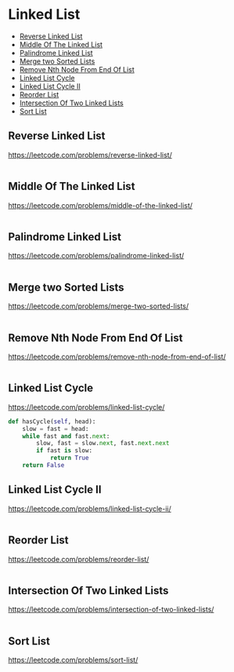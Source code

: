 # Linked List

+ [Reverse Linked List](#reverse-linked-list)
+ [Middle Of The Linked List](#middle-of-the-linked-list)
+ [Palindrome Linked List](#palindrome-linked-list)
+ [Merge two Sorted Lists](#merge-two-sorted-lists)
+ [Remove Nth Node From End Of List](#remove-nth-node-from-end-of-list)
+ [Linked List Cycle](#linked-list-cycle)
+ [Linked List Cycle II](#linked-list-cycle-ii)
+ [Reorder List](#reorder-list)
+ [Intersection Of Two Linked Lists](#intersection-of-two-linked-lists)
+ [Sort List](#sort-list)

## Reverse Linked List

https://leetcode.com/problems/reverse-linked-list/

```python

```

## Middle Of The Linked List

https://leetcode.com/problems/middle-of-the-linked-list/

```python

```

## Palindrome Linked List

https://leetcode.com/problems/palindrome-linked-list/

```python

```

## Merge two Sorted Lists

https://leetcode.com/problems/merge-two-sorted-lists/

```python

```

## Remove Nth Node From End Of List

https://leetcode.com/problems/remove-nth-node-from-end-of-list/

```python

```

## Linked List Cycle

https://leetcode.com/problems/linked-list-cycle/

```python
def hasCycle(self, head):
    slow = fast = head:
    while fast and fast.next:
        slow, fast = slow.next, fast.next.next
        if fast is slow:
            return True
    return False

```

## Linked List Cycle II

https://leetcode.com/problems/linked-list-cycle-ii/

```python

```

## Reorder List

https://leetcode.com/problems/reorder-list/

```python

```

## Intersection Of Two Linked Lists

https://leetcode.com/problems/intersection-of-two-linked-lists/

```python

```

## Sort List

https://leetcode.com/problems/sort-list/

```python

```
